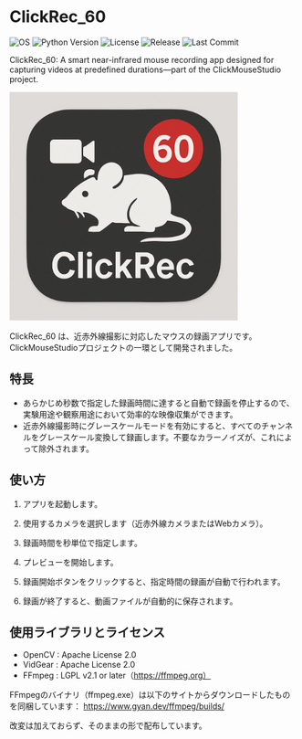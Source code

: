 # ClickRec_60

![OS](https://img.shields.io/badge/platform-Windows%2010%2F11_Only-green)
![Python Version](https://img.shields.io/badge/python-3.12.10-pink)
![License](https://img.shields.io/badge/license-Apache--2.0-blue)
![Release](https://img.shields.io/github/v/release/ClickMouseStudio/ClickRec_60)
![Last Commit](https://img.shields.io/github/last-commit/ClickMouseStudio/ClickRec_60)


ClickRec_60: A smart near-infrared mouse recording app designed for capturing videos at predefined durations—part of the ClickMouseStudio project.

<img src="imgs\logo.png" alt="Logo" width="400">

ClickRec_60 は、近赤外線撮影に対応したマウスの録画アプリです。ClickMouseStudioプロジェクトの一環として開発されました。

## 特長
- あらかじめ秒数で指定した録画時間に達すると自動で録画を停止するので、実験用途や観察用途において効率的な映像収集ができます。
- 近赤外線撮影時にグレースケールモードを有効にすると、すべてのチャンネルをグレースケール変換して録画します。不要なカラーノイズが、これによって除外されます。

## 使い方

1. アプリを起動します。

1. 使用するカメラを選択します（近赤外線カメラまたはWebカメラ）。

1. 録画時間を秒単位で指定します。

1. プレビューを開始します。

1. 録画開始ボタンをクリックすると、指定時間の録画が自動で行われます。

1. 録画が終了すると、動画ファイルが自動的に保存されます。



## 使用ライブラリとライセンス

- OpenCV : Apache License 2.0
- VidGear : Apache License 2.0
- FFmpeg : LGPL v2.1 or later（https://ffmpeg.org）

FFmpegのバイナリ（ffmpeg.exe）は以下のサイトからダウンロードしたものを同梱しています：
https://www.gyan.dev/ffmpeg/builds/

改変は加えておらず、そのままの形で配布しています。